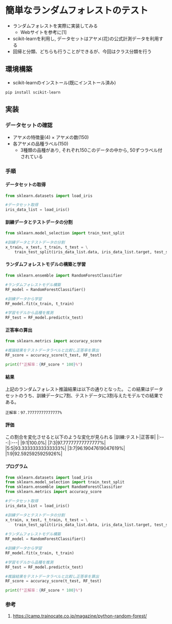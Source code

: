 # 簡単なランダムフォレストのテスト
- ランダムフォレストを実際に実装してみる
  - Webサイトを参考に[1]
- scikit-learnを利用し, データセットはアヤメ(花)の公式計測データを利用する
- 回帰と分類、どちらも行うことができるが、今回はクラス分類を行う

## 環境構築
- scikit-learnのインストール(既にインストール済み)
```
pip install scikit-learn
```

## 実装
### データセットの確認
- アヤメの特徴量(4) × アヤメの数(150)
- 各アヤメの品種ラベル(150)
  - 3種類の品種があり, それぞれ150このデータの中から, 50ずつラベル付されている

### 手順
#### データセットの取得
```python
from sklearn.datasets import load_iris

#データセット取得
iris_data_list = load_iris()
```

#### 訓練データとテストデータの分割
```python
from sklearn.model_selection import train_test_split

#訓練データとテストデータの分割
x_train, x_test, t_train, t_test = \
    train_test_split(iris_data_list.data, iris_data_list.target, test_size=0.7, random_state=0)
```

#### ランダムフォレストモデルの構築と学習
```python
from sklearn.ensemble import RandomForestClassifier

#ランダムフォレストモデル構築
RF_model = RandomForestClassifier()

#訓練データから学習
RF_model.fit(x_train, t_train)

#学習モデルから品種を推測
RF_test = RF_model.predict(x_test)
```

#### 正答率の算出
```python
from sklearn.metrics import accuracy_score

#推論結果をテストデータラベルと比較し正答率を算出
RF_score = accuracy_score(t_test, RF_test)

print(f"正解率：{RF_score * 100}%")
```

#### 結果
上記のランダムフォレスト推論結果は以下の通りとなった。
この結果はデータセットのうち、訓練データに7割、テストデータに3割与えたモデルでの結果である。
```
正解率：97.77777777777777%
```
#### 評価
この割合を変化させると以下のような変化が見られる
|訓練:テスト|正答率|
|:---:|:---|
|9:1|100.0%|
|7:3|97.77777777777777%|
|5:5|93.33333333333333%|
|3:7|96.19047619047619%|
|1:9|92.5925925925926%|

#### プログラム
```python
from sklearn.datasets import load_iris
from sklearn.model_selection import train_test_split
from sklearn.ensemble import RandomForestClassifier
from sklearn.metrics import accuracy_score

#データセット取得
iris_data_list = load_iris()

#訓練データとテストデータの分割
x_train, x_test, t_train, t_test = \
    train_test_split(iris_data_list.data, iris_data_list.target, test_size=0.9, random_state=0)
    
#ランダムフォレストモデル構築
RF_model = RandomForestClassifier()

#訓練データから学習
RF_model.fit(x_train, t_train)

#学習モデルから品種を推測
RF_test = RF_model.predict(x_test)

#推論結果をテストデータラベルと比較し正答率を算出
RF_score = accuracy_score(t_test, RF_test)

print(f"正解率：{RF_score * 100}%")
```


### 参考
1. https://camp.trainocate.co.jp/magazine/python-random-forest/
